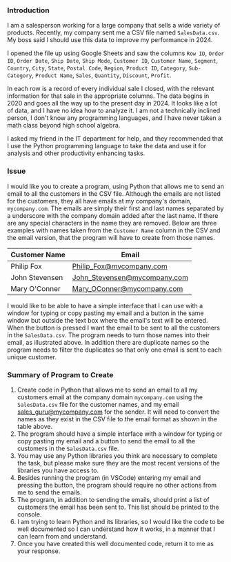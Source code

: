 ### Introduction

I am a salesperson working for a large company that sells a wide variety of products. Recently, my company sent me a CSV file named `SalesData.csv`. My boss said I should use this data to improve my performance in 2024.

I opened the file up using Google Sheets and saw the columns `Row ID`, `Order ID`, `Order Date`, `Ship Date`, `Ship Mode`, `Customer ID`, `Customer Name`, `Segment`, `Country`, `City`, `State`, `Postal Code`, `Region`, `Product ID`, `Category`, `Sub-Category`, `Product Name`, `Sales`, `Quantity`, `Discount`, `Profit`.

In each row is a record of every individual sale I closed, with the relevant information for that sale in the appropriate columns. The data begins in 2020 and goes all the way up to the present day in 2024. It looks like a lot of data, and I have no idea how to analyze it. I am not a technically inclined person, I don't know any programming languages, and I have never taken a math class beyond high school algebra.

I asked my friend in the IT department for help, and they recommended that I use the Python programming language to take the data and use it for analysis and other productivity enhancing tasks.

### Issue

I would like you to create a program, using Python that allows me to send an email to all the customers in the CSV file. Although the emails are not listed for the customers, they all have emails at my company's domain, `mycompany.com`.  The emails are simply their first and last names separated by a underscore with the company domain added after the last name. If there are any special characters in the name they are removed. Below are three examples with names taken from the `Customer Name` column in the CSV and the email version, that the program will have to create from those names.

| Customer Name | Email |
|---------------|-------|
| Philip Fox    | <Philip_Fox@mycompany.com>|
| John Stevensen | <John_Stevensen@mycompany.com>|
| Mary O'Conner | <Mary_OConner@mycompany.com>|

I would like to be able to have a simple interface that I can use with a window for typing or copy pasting my email and a button in the same window but outside the text box where the email's text will be entered.  When the button is pressed I want the email to be sent to all the customers in the `SalesData.csv`. The program needs to turn those names into their email, as illustrated above.  In addition there are duplicate names so the program needs to filter the duplicates so that only one email is sent to each unique customer.

### Summary of Program to Create

1. Create code in Python that allows me to send an email to all my customers email at the company domain `mycompany.com` using the `SalesData.csv` file for the customer names, and my email <sales_guru@mycompany.com> for the sender.  It will need to convert the names as they exist in the CSV file to the email format as shown in the table above.
2. The program should have a simple interface with a window for typing or copy pasting my email and a button to send the email to all the customers in the `SalesData.csv` file.
3. You may use any Python libraries you think are necessary to complete the task, but please make sure they are the most recent versions of the libraries you have access to.
4. Besides running the program (in VSCode) entering my email and pressing the button, the program should require no other actions from me to send the emails.
5. The program, in addition to sending the emails, should print a list of customers the email has been sent to.  This list should be printed to the console.
6. I am trying to learn Python and its libraries, so I would like the code to be well documented so I can understand how it works, in a manner that I can learn from and understand.
7. Once you have created this well documented code, return it to me as your response.
